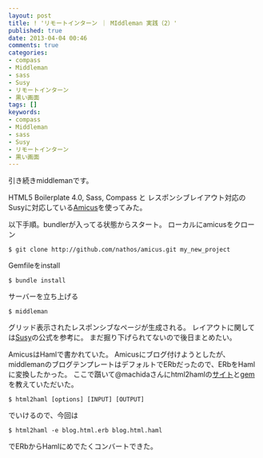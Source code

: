 ```yaml
---
layout: post
title: ! 'リモートインターン ｜ MIddleman 実践（2）'
published: true
date: 2013-04-04 00:46
comments: true
categories:
- compass
- Middleman
- sass
- Susy
- リモートインターン
- 黒い画面
tags: []
keywords:
- compass
- Middleman
- sass
- Susy
- リモートインターン
- 黒い画面
---
```

引き続きmiddlemanです。

HTML5 Boilerplate 4.0, Sass, Compass と レスポンシブレイアウト対応の Susyに対応している[Amicus](https://github.com/nathos/amicus "Amicus")を使ってみた。

以下手順。bundlerが入ってる状態からスタート。
ローカルにamicusをクローン

```
$ git clone http://github.com/nathos/amicus.git my_new_project
```

Gemfileをinstall

```
$ bundle install
```

サーバーを立ち上げる

```
$ middleman
```

グリッド表示されたレスポンシブなページが生成される。
レイアウトに関しては[Susy](http://susy.oddbird.net/ "Susy")の公式を参考に。
まだ掘り下げられてないので後日まとめたい。

AmicusはHamlで書かれていた。
Amicusにブログ付けようとしたが、middlemanのブログテンプレートはデフォルトでERbだったので、ERbをHamlに変換したかった。
ここで躓いて@machidaさんにhtml2hamlの[サイト](http://html2haml.heroku.com/ "サイト")と[gem](https://github.com/haml/html2haml "gem")を教えていただいた。

```
$ html2haml [options] [INPUT] [OUTPUT]
```

でいけるので、今回は

```
$ html2haml -e blog.html.erb blog.html.haml
```

でERbからHamlにめでたくコンバートできた。
